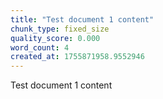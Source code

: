 ```yaml
---
title: "Test document 1 content"
chunk_type: fixed_size
quality_score: 0.000
word_count: 4
created_at: 1755871958.9552946
---
```


Test document 1 content